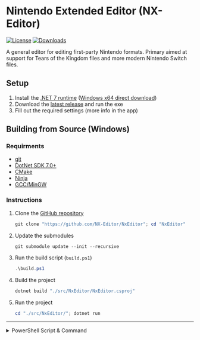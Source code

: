 # Nintendo Extended Editor (NX-Editor)

[![License](https://img.shields.io/badge/License-AGPL%20v3.0-blue.svg)](License.txt) [![Downloads](https://img.shields.io/github/downloads/NX-Editor/NxEditor/total)](https://github.com/NX-Editor/NxEditor/releases)

A general editor for editing first-party Nintendo formats. Primary aimed at support for Tears of the Kingdom files and more modern Nintendo Switch files.

## Setup

1. Install the [.NET 7 runtime](https://dotnet.microsoft.com/en-us/download/dotnet/7.0) ([Windows x64 direct download](https://dotnet.microsoft.com/en-us/download/dotnet/thank-you/runtime-7.0.5-windows-x64-installer))
2. Download the [latest release](https://github.com/NX-Editor/NxEditor/releases/latest) and run the exe
3. Fill out the required settings (more info in the app)

## Building from Source (Windows)

### Requirments

- [git](https://git-scm.com/)
- [DotNet SDK 7.0+](https://dotnet.microsoft.com/en-us/download)
- [CMake](https://cmake.org/)
- [Ninja](https://github.com/ninja-build/ninja/releases)
- [GCC/MinGW](https://github.com/brechtsanders/winlibs_mingw/releases/)

### Instructions

1. Clone the [GitHub repository](https://github.com/NX-Editor/NxEditor)
   
   ```powershell
   git clone "https://github.com/NX-Editor/NxEditor"; cd "NxEditor"
   ```
2. Update the submodules
   
   ```powershell
   git submodule update --init --recursive
   ```
3. Run the build script (`build.ps1`)
   
   ```powershell
   .\build.ps1
   ```
4. Build the project
   
   ```powershell
   dotnet build "./src/NxEditor/NxEditor.csproj"
   ```
4. Run the project
   
   ```powershell
   cd "./src/NxEditor/"; dotnet run
   ```

---

<details><summary>PowerShell Script & Command</summary>
<p>

```powershell
git clone "https://github.com/NX-Editor/NxEditor"
cd "NxEditor"
git submodule update --init --recursive
".\build.ps1"
cd "./src/NxEditor/"
dotnet build
dotnet run
```

```powershell
git clone "https://github.com/NX-Editor/NxEditor"; cd "NxEditor"; git submodule update --init --recursive; ".\build.ps1"; cd "./src/NxEditor/"; dotnet build; dotnet run
```

</p>
</details> 